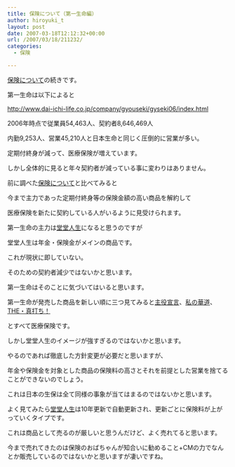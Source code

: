 ```yaml
---
title: 保険について（第一生命編）
author: hiroyuki_t
layout: post
date: 2007-03-18T12:12:32+00:00
url: /2007/03/18/211232/
categories:
  - 保険

---
```

<div class="section">
  <p>
    <a href="http://d.hatena.ne.jp/hiroyuki_t/20060316" target="_blank">保険について</a>の続きです。
  </p>
  
  <p>
  </p>
  
  <p>
    第一生命は以下によると
  </p>
  
  <p>
    <a href="http://www.dai-ichi-life.co.jp/company/gyouseki/gyseki06/index.html" target="_blank">http://www.dai-ichi-life.co.jp/company/gyouseki/gyseki06/index.html</a>
  </p>
  
  <p>
    2006年時点で従業員54,463人、契約者8,646,469人
  </p>
  
  <p>
    内勤9,253人、営業45,210人と日本生命と同じく圧倒的に営業が多い。
  </p>
  
  <p>
    定期付終身が減って、医療保険が増えています。
  </p>
  
  <p>
    しかし全体的に見ると年々契約者が減っている事に変わりはありません。
  </p>
  
  <p>
  </p>
  
  <p>
    前に調べた<a href="http://d.hatena.ne.jp/hiroyuki_t/20060316" target="_blank">保険について</a>と比べてみると
  </p>
  
  <p>
    今まで主力であった定期付終身等の保険金額の高い商品を解約して
  </p>
  
  <p>
    医療保険を新たに契約している人がいるように見受けられます。
  </p>
  
  <p>
  </p>
  
  <p>
    第一生命の主力は<a href="http://www.dai-ichi-life.co.jp/products/hoken/list/shin_doudoujinsei/index.html" target="_blank">堂堂人生</a>になると思うのですが
  </p>
  
  <p>
    堂堂人生は年金・保険金がメインの商品です。
  </p>
  
  <p>
    これが現状に即していない。
  </p>
  
  <p>
    そのための契約者減少ではないかと思います。
  </p>
  
  <p>
  </p>
  
  <p>
    第一生命はそのことに気づいてはいると思います。
  </p>
  
  <p>
    第一生命が発売した商品を新しい順に三つ見てみると<a href="http://www.dai-ichi-life.co.jp/products/hoken/list/shuyaku_sengen/index.html" target="_blank">主役宣言</a>、<a href="http://www.dai-ichi-life.co.jp/products/hoken/list/my_hanamichi/index.html" target="_blank">私の華道</a>、<a href="http://www.dai-ichi-life.co.jp/products/hoken/list/the_shinuchi/index.html" target="_blank">THE・真打ち！</a>
  </p>
  
  <p>
    とすべて医療保険です。
  </p>
  
  <p>
    しかし堂堂人生のイメージが強すぎるのではないかと思います。
  </p>
  
  <p>
    やるのであれば徹底した方針変更が必要だと思いますが、
  </p>
  
  <p>
    年金や保険金を対象とした商品の保険料の高さとそれを前提とした営業を捨てることができないのでしょう。
  </p>
  
  <p>
    これは日本の生保は全て同様の事象が当てはまるのではないかと思います。
  </p>
  
  <p>
  </p>
  
  <p>
    よく見てみたら<a href="http://www.dai-ichi-life.co.jp/products/hoken/list/shin_doudoujinsei/index.html" target="_blank">堂堂人生</a>は10年更新で自動更新され、更新ごとに保険料が上がっていくタイプです。
  </p>
  
  <p>
    これは商品として売るのが厳しいと思うんだけど、よく売れてると思います。
  </p>
  
  <p>
    今まで売れてきたのは保険のおばちゃんが知合いに勧めること+CMの力でなんとか販売しているのではないかと思いますが凄いですね。
  </p>
</div>